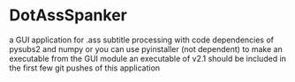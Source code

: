 # DotAssSpanker
 a GUI application for .ass subtitle processing with code dependencies of pysubs2 and numpy 
 or you can use pyinstaller (not dependent) to make an executable from the GUI module 
 an executable of v2.1 should be included in the first few git pushes of this application 
